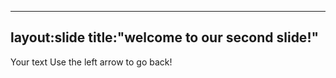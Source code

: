---
layout:slide
title:"welcome to our second slide!"
----
Your text
Use the left arrow to go back!
